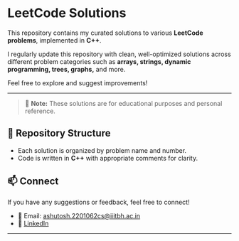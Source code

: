 # LeetCode Solutions

This repository contains my curated solutions to various **LeetCode problems**, implemented in **C++**.

I regularly update this repository with clean, well-optimized solutions across different problem categories such as **arrays, strings, dynamic programming, trees, graphs,** and more.

Feel free to explore and suggest improvements!

---

> 📌 **Note:** These solutions are for educational purposes and personal reference.

## 📂 Repository Structure
- Each solution is organized by problem name and number.
- Code is written in **C++** with appropriate comments for clarity.

## 📫 Connect
If you have any suggestions or feedback, feel free to connect!
- 📧 Email: ashutosh.2201062cs@iiitbh.ac.in
- 🔗 [LinkedIn](https://www.linkedin.com/in/ashutosh-mishra-46a082238/)

---
